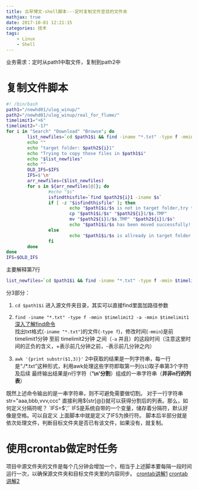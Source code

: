 ```yaml
---
title: 古早博文-shell脚本---定时复制文件至目的文件夹
mathjax: true
date: 2017-10-01 12:21:15
categories: 技术
tags:
    - Linux
    - Shell
---
```

业务需求：定时从path1中取文件，复制到path2中

# 复制文件脚本

```bash
#! /bin/bash
path1="/newhd01/ulog_winup/"
path2="/newhd01/ulog_winup/real_for_flume/"
timelimit1="+6"
timelimit2="-17"
for i in "Search" "Download" "Browse"; do
        list_newfiles=`cd $path1$i && find -iname "*.txt" -type f -mmin $timelimit2 -a -mmin $timelimit1 | awk '{print substr($1,3)}'`
        echo ""
        echo "target folder: $path2${i}1"
        echo "Trying to copy those files in $path1$i"
        echo "$list_newfiles"
        echo ""
        OLD_IFS=$IFS
        IFS=$'\n'
        arr_newfiles=($list_newfiles)
        for s in ${arr_newfiles[@]}; do
                #echo "$s"
                isfindthisfile=`find $path2${i}1 -iname $s`
                if [ -z "$isfindthisfile" ]; then
                        echo "$path1$i/$s is not in target folder,try to copy!"
                        cp "$path1$i/$s" "$path2${i}1/$s.TMP"
                        mv "$path2${i}1/$s.TMP" "$path2${i}1/$s"
                        echo "$path1$i/$s has been moved successfully!!!"
                else
                        echo "$path1$i/$s is allready in target folder,trying to copy next !"
                fi
        done
done
IFS=$OLD_IFS
```

主要解释第7行

```bash
list_newfiles=`cd $path1$i && find -iname "*.txt" -type f -mmin $timelimit2 -a -mmin $timelimit1 | awk '{print substr($1,3)}'`
```
分3部分：
1. `cd $path1$i` 进入源文件夹目录，其实可以直接find里面加路径参数

2. `find -iname "*.txt" -type f -mmin $timelimit2 -a -mmin $timelimit1` 
[深入了解find命令](https://www.oschina.net/translate/15-practical-unix-linux-find-command-examples-part-2?print)      
找出txt格式(`-iname "*.txt"`)的文件(`-type f`)，修改时间(`-mmin`)是前timelimit1分钟 至前 timelimit2分钟 之间（`-a` 并且）的这段时间（注意这里时间的正负的含义，+表示前几分钟之前，-表示前几分钟之内）

3. `awk '{print substr($1,3)}'` 2中获取的结果是一列字符串，每一行是“./\*.txt”这种形式，利用awk处理这些字符即取第一列(`$1`)取子串第3个字符及后续
最终输出结果是n行字符（**'\n'分割**）组成的一串字符串（**并非n行的列表**）

既然上述命令输出的是一串字符串，则不可避免需要做切割。
对于一行字符串str="aaa,bbb,vvv,ccc"
直接利用${str[@]}就可以获得分割后的列表。那么，如何定义分隔符呢？
`IFS=$','`
IFS是系统自带的一个变量，储存着分隔符，默认好像是空格。可以自定义
上面脚本中就是定义了IFS为换行符。
脚本后半部分就是依次处理文件，判断目标文件夹是否已有该文件，如果没有，就复制。

# 使用crontab做定时任务
项目中源文件夹的文件是每个几分钟会增加一个，相当于上述脚本要每隔一段时间运行一次，以确保源文件夹和目标文件夹里的内容同步。
[crontab讲解1](http://www.cnblogs.com/peida/archive/2013/01/08/2850483.html)
[crontab讲解2](http://blog.csdn.net/ithomer/article/details/6817019)

